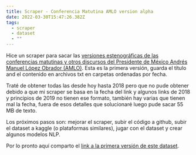 ```yaml
---
title: Scraper - Conferencia Matutina AMLO version alpha
date: 2022-03-30T15:47:26.382Z
tags:
  - scraper
  - dataset
  - ""
---
```

Hice un scraper para sacar las [versiones estenográficas de las conferencias matutinas y otros discursos del Presidente de México Andrés Manuel López Obrador (AMLO)](https://presidente.gob.mx/secciones/version-estenografica/). Esta es la primera versión, guarda el título and el contenido en archivos txt en carpetas ordenadas por fecha.

Traté de obtener todas las desde hoy hasta 2018 pero que no pude obtener debido a que mi scraper se basa en la fecha del link y algunos links de 2018 y principios de 2019 no tienen ese formato, también hay varias que tienen mal la fecha, fuera de esos detalles que solucionaré luego pude sacar 55 MB de texto.

Los próximos pasos son: mejorar el scraper, subir el código a github, subir el dataset a kaggle (o plataformas similares), jugar con el dataset y crear algunos modelos NLP.

Por lo pronto aquí comparto el [link a la primera versión de este dataset](https://drive.google.com/file/d/1zegsB2TONiqd3TwubeSyfXQjccK3CBbY/view?usp=sharing).
